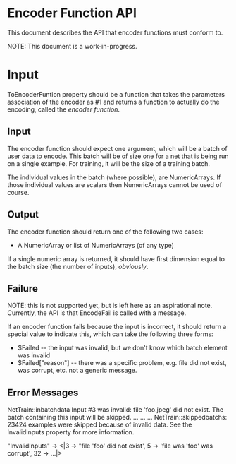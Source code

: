 # Encoder Function API

This document describes the API that encoder functions must conform to. 

NOTE: This document is a work-in-progress.

# Input

ToEncoderFuntion property should be a function that takes the parameters association of the encoder as #1 and returns a function to actually do the encoding, called the *encoder function*.

## Input

The encoder function should expect one argument, which will be a batch of user data to encode. This batch will be of size one for a net that is being run on a single example. For training, it will be the size of a training batch.

The individual values in the batch (where possible), are NumericArrays. If those individual values are scalars then NumericArrays cannot be used of course.

## Output

The encoder function should return one of the following two cases:

* A NumericArray or list of NumericArrays (of any type)

If a single numeric array is returned, it should have first dimension equal to the batch size (the number of inputs), *obviously*.

## Failure

NOTE: this is not supported yet, but is left here as an aspirational note. Currently, the API is that EncodeFail is called with a message.

If an encoder function fails because the input is incorrect, it should return a special value to indicate this, which can take the following three forms:

* $Failed -- the input was invalid, but we don't know which batch element was invalid
* $Failed["reason"] -- there was a specific problem, e.g. file did not exist, was corrupt, etc. not a generic message.

## Error Messages

NetTrain::inbatchdata Input #3 was invalid: file 'foo.jpeg' did not exist. The batch containing this input will be skipped.
...
...
...
NetTrain::skippedbatchs: 23424 examples were skipped because of invalid data. See the InvalidInputs property for more information. 

"InvalidInputs" -> <|3 -> "file 'foo' did not exist', 5 -> 'file was 'foo' was corrupt', 32 -> ...|>








